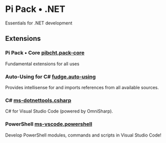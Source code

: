 # Pi Pack • .NET

Essentials for .NET development

## Extensions

### Pi Pack • Core [pibcht.pack-core](https://marketplace.visualstudio.com/items?itemName=pibcht.pack-core)

Fundamental extensions for all uses

### Auto-Using for C# [fudge.auto-using](https://marketplace.visualstudio.com/items?itemName=fudge.auto-using)

Provides intellisense for and imports references from all available sources.

### C# [ms-dotnettools.csharp](https://marketplace.visualstudio.com/items?itemName=ms-dotnettools.csharp)

C# for Visual Studio Code (powered by OmniSharp).

### PowerShell [ms-vscode.powershell](https://marketplace.visualstudio.com/items?itemName=ms-vscode.powershell)

Develop PowerShell modules, commands and scripts in Visual Studio Code!
